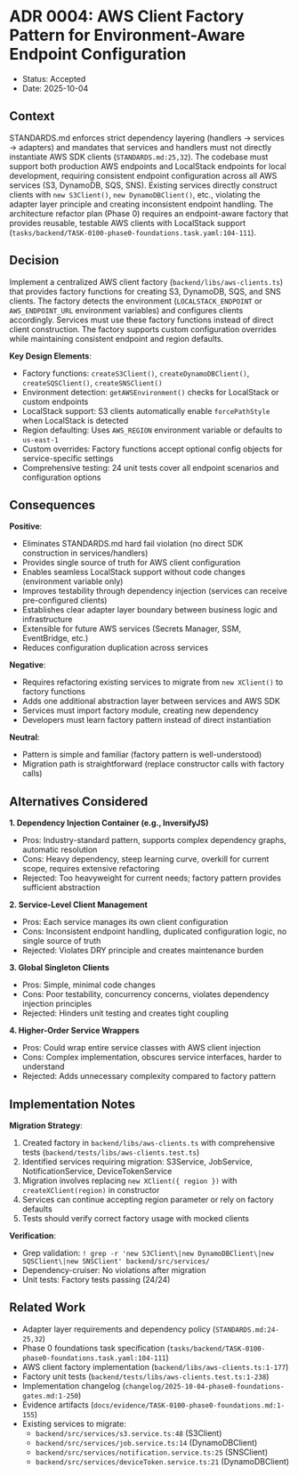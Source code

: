 # ADR 0004: AWS Client Factory Pattern for Environment-Aware Endpoint Configuration

- Status: Accepted
- Date: 2025-10-04

## Context

STANDARDS.md enforces strict dependency layering (handlers → services → adapters) and mandates that services and handlers must not directly instantiate AWS SDK clients (`STANDARDS.md:25,32`). The codebase must support both production AWS endpoints and LocalStack endpoints for local development, requiring consistent endpoint configuration across all AWS services (S3, DynamoDB, SQS, SNS). Existing services directly construct clients with `new S3Client()`, `new DynamoDBClient()`, etc., violating the adapter layer principle and creating inconsistent endpoint handling. The architecture refactor plan (Phase 0) requires an endpoint-aware factory that provides reusable, testable AWS clients with LocalStack support (`tasks/backend/TASK-0100-phase0-foundations.task.yaml:104-111`).

## Decision

Implement a centralized AWS client factory (`backend/libs/aws-clients.ts`) that provides factory functions for creating S3, DynamoDB, SQS, and SNS clients. The factory detects the environment (`LOCALSTACK_ENDPOINT` or `AWS_ENDPOINT_URL` environment variables) and configures clients accordingly. Services must use these factory functions instead of direct client construction. The factory supports custom configuration overrides while maintaining consistent endpoint and region defaults.

**Key Design Elements**:
- Factory functions: `createS3Client()`, `createDynamoDBClient()`, `createSQSClient()`, `createSNSClient()`
- Environment detection: `getAWSEnvironment()` checks for LocalStack or custom endpoints
- LocalStack support: S3 clients automatically enable `forcePathStyle` when LocalStack is detected
- Region defaulting: Uses `AWS_REGION` environment variable or defaults to `us-east-1`
- Custom overrides: Factory functions accept optional config objects for service-specific settings
- Comprehensive testing: 24 unit tests cover all endpoint scenarios and configuration options

## Consequences

**Positive**:
- Eliminates STANDARDS.md hard fail violation (no direct SDK construction in services/handlers)
- Provides single source of truth for AWS client configuration
- Enables seamless LocalStack support without code changes (environment variable only)
- Improves testability through dependency injection (services can receive pre-configured clients)
- Establishes clear adapter layer boundary between business logic and infrastructure
- Extensible for future AWS services (Secrets Manager, SSM, EventBridge, etc.)
- Reduces configuration duplication across services

**Negative**:
- Requires refactoring existing services to migrate from `new XClient()` to factory functions
- Adds one additional abstraction layer between services and AWS SDK
- Services must import factory module, creating new dependency
- Developers must learn factory pattern instead of direct instantiation

**Neutral**:
- Pattern is simple and familiar (factory pattern is well-understood)
- Migration path is straightforward (replace constructor calls with factory calls)

## Alternatives Considered

**1. Dependency Injection Container (e.g., InversifyJS)**
- Pros: Industry-standard pattern, supports complex dependency graphs, automatic resolution
- Cons: Heavy dependency, steep learning curve, overkill for current scope, requires extensive refactoring
- Rejected: Too heavyweight for current needs; factory pattern provides sufficient abstraction

**2. Service-Level Client Management**
- Pros: Each service manages its own client configuration
- Cons: Inconsistent endpoint handling, duplicated configuration logic, no single source of truth
- Rejected: Violates DRY principle and creates maintenance burden

**3. Global Singleton Clients**
- Pros: Simple, minimal code changes
- Cons: Poor testability, concurrency concerns, violates dependency injection principles
- Rejected: Hinders unit testing and creates tight coupling

**4. Higher-Order Service Wrappers**
- Pros: Could wrap entire service classes with AWS client injection
- Cons: Complex implementation, obscures service interfaces, harder to understand
- Rejected: Adds unnecessary complexity compared to factory pattern

## Implementation Notes

**Migration Strategy**:
1. Created factory in `backend/libs/aws-clients.ts` with comprehensive tests (`backend/tests/libs/aws-clients.test.ts`)
2. Identified services requiring migration: S3Service, JobService, NotificationService, DeviceTokenService
3. Migration involves replacing `new XClient({ region })` with `createXClient(region)` in constructor
4. Services can continue accepting region parameter or rely on factory defaults
5. Tests should verify correct factory usage with mocked clients

**Verification**:
- Grep validation: `! grep -r 'new S3Client\|new DynamoDBClient\|new SQSClient\|new SNSClient' backend/src/services/`
- Dependency-cruiser: No violations after migration
- Unit tests: Factory tests passing (24/24)

## Related Work

- Adapter layer requirements and dependency policy (`STANDARDS.md:24-25,32`)
- Phase 0 foundations task specification (`tasks/backend/TASK-0100-phase0-foundations.task.yaml:104-111`)
- AWS client factory implementation (`backend/libs/aws-clients.ts:1-177`)
- Factory unit tests (`backend/tests/libs/aws-clients.test.ts:1-238`)
- Implementation changelog (`changelog/2025-10-04-phase0-foundations-gates.md:1-250`)
- Evidence artifacts (`docs/evidence/TASK-0100-phase0-foundations.md:1-155`)
- Existing services to migrate:
  - `backend/src/services/s3.service.ts:48` (S3Client)
  - `backend/src/services/job.service.ts:14` (DynamoDBClient)
  - `backend/src/services/notification.service.ts:25` (SNSClient)
  - `backend/src/services/deviceToken.service.ts:21` (DynamoDBClient)
